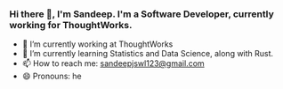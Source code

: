 ### Hi there 👋, I'm Sandeep. I'm a Software Developer, currently working for ThoughtWorks.


- 🔭 I’m currently working at ThoughtWorks
- 🌱 I’m currently learning Statistics and Data Science, along with Rust.
- 📫 How to reach me: sandeepjswl123@gmail.com
- 😄 Pronouns: he


<!--
**sandyjswl/sandyjswl** is a ✨ _special_ ✨ repository because its `README.md` (this file) appears on your GitHub profile.

Here are some ideas to get you started:

- 🔭 I’m currently working on ...
- 🌱 I’m currently learning ...
- 👯 I’m looking to collaborate on ...
- 🤔 I’m looking for help with ...
- 💬 Ask me about ...
- 📫 How to reach me: ...
- 😄 Pronouns: ...
- ⚡ Fun fact: ...
-->
